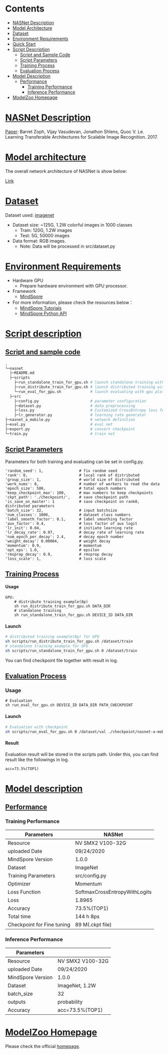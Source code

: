 # Contents

- [NASNet Description](#nasnet-description)
- [Model Architecture](#model-architecture)
- [Dataset](#dataset)
- [Environment Requirements](#environment-requirements)
- [Quick Start](#quick-start)    
- [Script Description](#script-description)
    - [Script and Sample Code](#script-and-sample-code)
    - [Script Parameters](#script-parameters)
    - [Training Process](#training-process)
    - [Evaluation Process](#evaluation-process)
- [Model Description](#model-description)
    - [Performance](#performance)  
        - [Training Performance](#evaluation-performance)
        - [Inference Performance](#evaluation-performance)
- [ModelZoo Homepage](#modelzoo-homepage)

# [NASNet Description](#contents)


[Paper](https://arxiv.org/abs/1707.07012): Barret Zoph, Vijay Vasudevan, Jonathon Shlens, Quoc V. Le. Learning Transferable Architectures for Scalable Image Recognition. 2017.

# [Model architecture](#contents)

The overall network architecture of NASNet is show below:

[Link](https://arxiv.org/abs/1707.07012)


# [Dataset](#contents)

Dataset used: [imagenet](http://www.image-net.org/)

- Dataset size: ~125G, 1.2W colorful images in 1000 classes
  - Train: 120G, 1.2W images
  - Test: 5G, 50000 images
- Data format: RGB images.
  - Note: Data will be processed in src/dataset.py 


# [Environment Requirements](#contents)

- Hardware GPU
  - Prepare hardware environment with GPU processor. 
- Framework
  - [MindSpore](https://www.mindspore.cn/install/en)
- For more information, please check the resources below：
  - [MindSpore Tutorials](https://www.mindspore.cn/tutorial/training/en/master/index.html)
  - [MindSpore Python API](https://www.mindspore.cn/doc/api_python/en/master/index.html)

# [Script description](#contents)

## [Script and sample code](#contents)

```python
.
└─nasnet
  ├─README.md
  ├─scripts
    ├─run_standalone_train_for_gpu.sh # launch standalone training with gpu platform(1p)
    ├─run_distribute_train_for_gpu.sh # launch distributed training with gpu platform(8p)
    └─run_eval_for_gpu.sh             # launch evaluating with gpu platform
  ├─src
    ├─config.py                       # parameter configuration
    ├─dataset.py                      # data preprocessing
    ├─loss.py                         # Customized CrossEntropy loss function
    ├─lr_generator.py                 # learning rate generator
├─nasnet_a_mobile.py                  # network definition
├─eval.py                             # eval net
├─export.py                           # convert checkpoint
└─train.py                            # train net  

```

## [Script Parameters](#contents)

Parameters for both training and evaluating can be set in config.py.

```       
'random_seed': 1,                # fix random seed
'rank': 0,                       # local rank of distributed
'group_size': 1,                 # world size of distributed
'work_nums': 8,                  # number of workers to read the data
'epoch_size': 500,               # total epoch numbers
'keep_checkpoint_max': 100,      # max numbers to keep checkpoints
'ckpt_path': './checkpoint/',    # save checkpoint path
'is_save_on_master': 1           # save checkpoint on rank0, distributed parameters
'batch_size': 32,                # input batchsize
'num_classes': 1000,             # dataset class numbers
'label_smooth_factor': 0.1,      # label smoothing factor
'aux_factor': 0.4,               # loss factor of aux logit
'lr_init': 0.04,                 # initiate learning rate
'lr_decay_rate': 0.97,           # decay rate of learning rate
'num_epoch_per_decay': 2.4,      # decay epoch number
'weight_decay': 0.00004,         # weight decay
'momentum': 0.9,                 # momentum
'opt_eps': 1.0,                  # epsilon
'rmsprop_decay': 0.9,            # rmsprop decay
'loss_scale': 1,                 # loss scale
```

## [Training Process](#contents)

#### Usage

```
GPU:
    # distribute training example(8p)
    sh run_distribute_train_for_gpu.sh DATA_DIR
    # standalone training
    sh run_standalone_train_for_gpu.sh DEVICE_ID DATA_DIR
```

#### Launch

```bash
# distributed training example(8p) for GPU
sh scripts/run_distribute_train_for_gpu.sh /dataset/train
# standalone training example for GPU
sh scripts/run_standalone_train_for_gpu.sh 0 /dataset/train
```

You can find checkpoint file together with result in log.

## [Evaluation Process](#contents)

### Usage

```
# Evaluation
sh run_eval_for_gpu.sh DEVICE_ID DATA_DIR PATH_CHECKPOINT
```

#### Launch

```bash
# Evaluation with checkpoint
sh scripts/run_eval_for_gpu.sh 0 /dataset/val ./checkpoint/nasnet-a-mobile-rank0-248_10009.ckpt
```

#### Result

Evaluation result will be stored in the scripts path. Under this, you can find result like the followings in log.
 
```
acc=73.5%(TOP1)
```

# [Model description](#contents)

## [Performance](#contents)

### Training Performance

| Parameters                 | NASNet                    |
| -------------------------- | ------------------------- |
| Resource                   | NV SMX2 V100-32G          |
| uploaded Date              | 09/24/2020                |
| MindSpore Version          | 1.0.0                     |
| Dataset                    | ImageNet                  |
| Training Parameters        | src/config.py             |
| Optimizer                  | Momentum                  |
| Loss Function              | SoftmaxCrossEntropyWithLogits       |
| Loss                       | 1.8965                    |
| Accuracy                   | 73.5%(TOP1)               |
| Total time                 | 144 h 8ps                 |
| Checkpoint for Fine tuning | 89 M(.ckpt file)         |

### Inference Performance

| Parameters                 |                           |
| -------------------------- | ------------------------- |
| Resource                   | NV SMX2 V100-32G          |
| uploaded Date              | 09/24/2020                |
| MindSpore Version          | 1.0.0                     | 
| Dataset                    | ImageNet, 1.2W            | 
| batch_size                 | 32                        |
| outputs                    | probability               |
| Accuracy                   | acc=73.5%(TOP1)           |


# [ModelZoo Homepage](#contents)
 
Please check the official [homepage](https://gitee.com/mindspore/mindspore/tree/master/model_zoo). 
